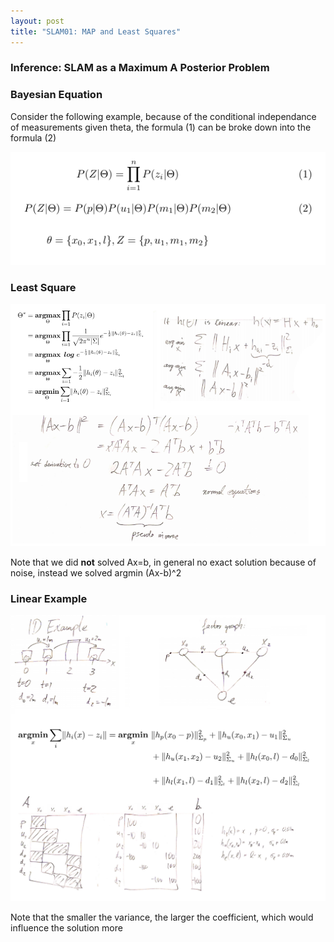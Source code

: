 ```yaml
---
layout: post
title: "SLAM01: MAP and Least Squares"
---
```


### Inference: SLAM as a Maximum A Posterior Problem

### Bayesian Equation
Consider the following example, because of the conditional independance of measurements given theta, the formula (1) can be broke down into the formula (2)

<img src="/assets/img/posts/SLAM_00.png" alt="conversion" class="responsive"/>

### Least Square

<img src="/assets/img/posts/SLAM_01.png" alt="conversion" class="responsive"/>

Note that we did **not** solved Ax=b, in general no exact solution because of noise, instead we solved argmin (Ax-b)^2 

### Linear Example

<img src="/assets/img/posts/SLAM_02.png" alt="conversion" class="responsive"/>

Note that the smaller the variance, the larger the coefficient, which would influence the solution more



